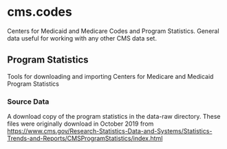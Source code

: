 # cms.codes
Centers for Medicaid and Medicare Codes and Program Statistics.  General data useful for working with any other CMS data set.

## Program Statistics
Tools for downloading and importing Centers for Medicare and Medicaid Program Statistics

### Source Data
A download copy of the program statistics in the data-raw directory.
These files were originally download in October 2019 from
https://www.cms.gov/Research-Statistics-Data-and-Systems/Statistics-Trends-and-Reports/CMSProgramStatistics/index.html
